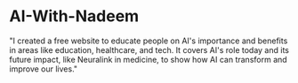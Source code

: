 # AI-With-Nadeem
"I created a free website to educate people on AI's importance and benefits in areas like education, healthcare, and tech. It covers AI's role today and its future impact, like Neuralink in medicine, to show how AI can transform and improve our lives."

